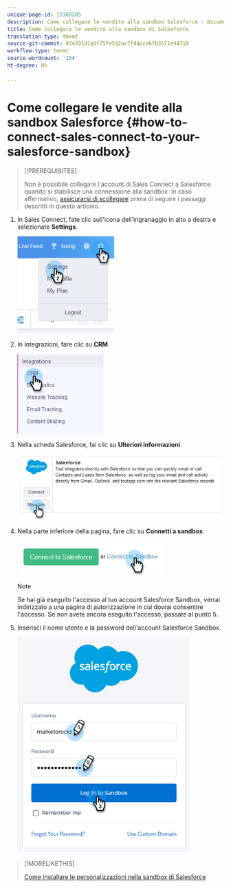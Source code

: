```yaml
---
unique-page-id: 15368205
description: Come collegare le vendite alla sandbox Salesforce - Documenti Marketo - Documentazione del prodotto
title: Come collegare le vendite alla sandbox di Salesforce
translation-type: tm+mt
source-git-commit: 074701d1a5f75fe592ac7f44cce6fb3571e94710
workflow-type: tm+mt
source-wordcount: '154'
ht-degree: 0%

---
```



# Come collegare le vendite alla sandbox Salesforce {#how-to-connect-sales-connect-to-your-salesforce-sandbox}

>[!PREREQUISITES]
>
>Non è possibile collegare l&#39;account di Sales Connect a Salesforce quando si stabilisce una connessione alla sandbox. In caso affermativo, [assicurarsi di scollegare](http://docs.marketo.com/x/FoDq) prima di seguire i passaggi descritti in questo articolo.

1. In Sales Connect, fate clic sull&#39;icona dell&#39;ingranaggio in alto a destra e selezionate **Settings**.

   ![](assets/one-2.png)

1. In Integrazioni, fare clic su **CRM**.

   ![](assets/two-2.png)

1. Nella scheda Salesforce, fai clic su **Ulteriori informazioni**.

   ![](assets/three-2.png)

1. Nella parte inferiore della pagina, fare clic su **Connetti a sandbox**.

   ![](assets/four-2.png)

   >[!NOTE]
   >
   >Se hai già eseguito l&#39;accesso al tuo account Salesforce Sandbox, verrai indirizzato a una pagina di autorizzazione in cui dovrai consentire l&#39;accesso. Se non avete ancora eseguito l&#39;accesso, passate al punto 5.

1. Inserisci il nome utente e la password dell&#39;account Salesforce Sandbox.

   ![](assets/five-2.png)

>[!MORELIKETHIS]
>
>[Come installare le personalizzazioni nella sandbox di Salesforce](http://docs.marketo.com/x/EIDq)

